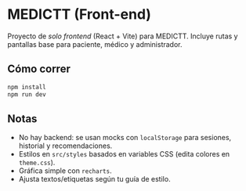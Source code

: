 # MEDICTT (Front-end)

Proyecto de *solo frontend* (React + Vite) para MEDICTT. Incluye rutas y pantallas base para paciente, médico y administrador.

## Cómo correr
```bash
npm install
npm run dev
```

## Notas
- No hay backend: se usan mocks con `localStorage` para sesiones, historial y recomendaciones.
- Estilos en `src/styles` basados en variables CSS (edita colores en `theme.css`).
- Gráfica simple con `recharts`.
- Ajusta textos/etiquetas según tu guía de estilo.
